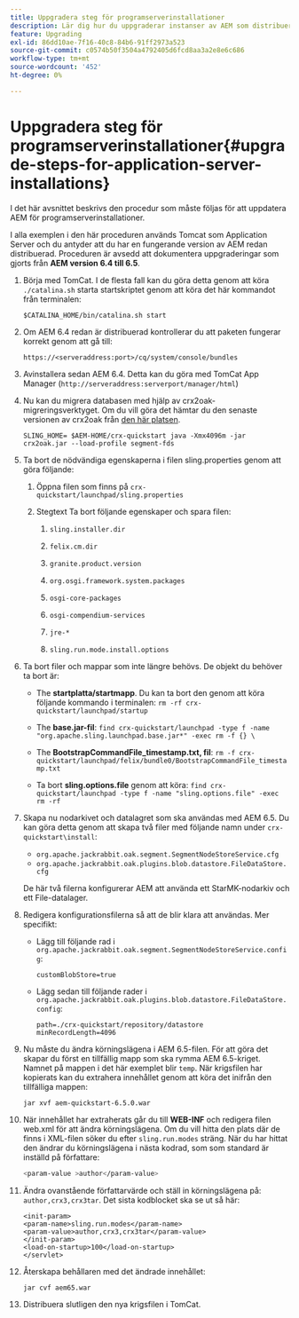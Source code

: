 ```yaml
---
title: Uppgradera steg för programserverinstallationer
description: Lär dig hur du uppgraderar instanser av AEM som distribueras via programservrar.
feature: Upgrading
exl-id: 86dd10ae-7f16-40c8-84b6-91ff2973a523
source-git-commit: c0574b50f3504a4792405d6fcd8aa3a2e8e6c686
workflow-type: tm+mt
source-wordcount: '452'
ht-degree: 0%

---
```


# Uppgradera steg för programserverinstallationer{#upgrade-steps-for-application-server-installations}

I det här avsnittet beskrivs den procedur som måste följas för att uppdatera AEM för programserverinstallationer.

I alla exemplen i den här proceduren används Tomcat som Application Server och du antyder att du har en fungerande version av AEM redan distribuerad. Proceduren är avsedd att dokumentera uppgraderingar som gjorts från **AEM version 6.4 till 6.5**.

1. Börja med TomCat. I de flesta fall kan du göra detta genom att köra `./catalina.sh` starta startskriptet genom att köra det här kommandot från terminalen:

   ```shell
   $CATALINA_HOME/bin/catalina.sh start
   ```

1. Om AEM 6.4 redan är distribuerad kontrollerar du att paketen fungerar korrekt genom att gå till:

   ```shell
   https://<serveraddress:port>/cq/system/console/bundles
   ```

1. Avinstallera sedan AEM 6.4. Detta kan du göra med TomCat App Manager (`http://serveraddress:serverport/manager/html`)

1. Nu kan du migrera databasen med hjälp av crx2oak-migreringsverktyget. Om du vill göra det hämtar du den senaste versionen av crx2oak från [den här platsen](https://repo1.maven.org/maven2/com/adobe/granite/crx2oak/).

   ```shell
   SLING_HOME= $AEM-HOME/crx-quickstart java -Xmx4096m -jar crx2oak.jar --load-profile segment-fds
   ```

1. Ta bort de nödvändiga egenskaperna i filen sling.properties genom att göra följande:

   1. Öppna filen som finns på `crx-quickstart/launchpad/sling.properties`
   1. Stegtext Ta bort följande egenskaper och spara filen:

      1. `sling.installer.dir`

      1. `felix.cm.dir`

      1. `granite.product.version`

      1. `org.osgi.framework.system.packages`

      1. `osgi-core-packages`

      1. `osgi-compendium-services`

      1. `jre-*`

      1. `sling.run.mode.install.options`

1. Ta bort filer och mappar som inte längre behövs. De objekt du behöver ta bort är:

   * The **startplatta/startmapp**. Du kan ta bort den genom att köra följande kommando i terminalen: `rm -rf crx-quickstart/launchpad/startup`

   * The **base.jar-fil**: `find crx-quickstart/launchpad -type f -name "org.apache.sling.launchpad.base.jar*" -exec rm -f {} \`

   * The **BootstrapCommandFile_timestamp.txt, fil**: `rm -f crx-quickstart/launchpad/felix/bundle0/BootstrapCommandFile_timestamp.txt`

   * Ta bort **sling.options.file** genom att köra: `find crx-quickstart/launchpad -type f -name "sling.options.file" -exec rm -rf`

1. Skapa nu nodarkivet och datalagret som ska användas med AEM 6.5. Du kan göra detta genom att skapa två filer med följande namn under `crx-quickstart\install`:

   * `org.apache.jackrabbit.oak.segment.SegmentNodeStoreService.cfg`
   * `org.apache.jackrabbit.oak.plugins.blob.datastore.FileDataStore.cfg`

   De här två filerna konfigurerar AEM att använda ett StarMK-nodarkiv och ett File-datalager.

1. Redigera konfigurationsfilerna så att de blir klara att användas. Mer specifikt:

   * Lägg till följande rad i `org.apache.jackrabbit.oak.segment.SegmentNodeStoreService.config`:

      `customBlobStore=true`

   * Lägg sedan till följande rader i `org.apache.jackrabbit.oak.plugins.blob.datastore.FileDataStore.config`:

      ```
      path=./crx-quickstart/repository/datastore
      minRecordLength=4096
      ```

1. Nu måste du ändra körningslägena i AEM 6.5-filen. För att göra det skapar du först en tillfällig mapp som ska rymma AEM 6.5-kriget. Namnet på mappen i det här exemplet blir `temp`. När krigsfilen har kopierats kan du extrahera innehållet genom att köra det inifrån den tillfälliga mappen:

   ```
   jar xvf aem-quickstart-6.5.0.war
   ```

1. När innehållet har extraherats går du till **WEB-INF** och redigera filen web.xml för att ändra körningslägena. Om du vill hitta den plats där de finns i XML-filen söker du efter `sling.run.modes` sträng. När du har hittat den ändrar du körningslägena i nästa kodrad, som som standard är inställd på författare:

   ```bash
   <param-value >author</param-value>
   ```

1. Ändra ovanstående författarvärde och ställ in körningslägena på: `author,crx3,crx3tar`. Det sista kodblocket ska se ut så här:

   ```
   <init-param>
   <param-name>sling.run.modes</param-name>
   <param-value>author,crx3,crx3tar</param-value>
   </init-param>
   <load-on-startup>100</load-on-startup>
   </servlet>
   ```

1. Återskapa behållaren med det ändrade innehållet:

   ```bash
   jar cvf aem65.war
   ```

1. Distribuera slutligen den nya krigsfilen i TomCat.
